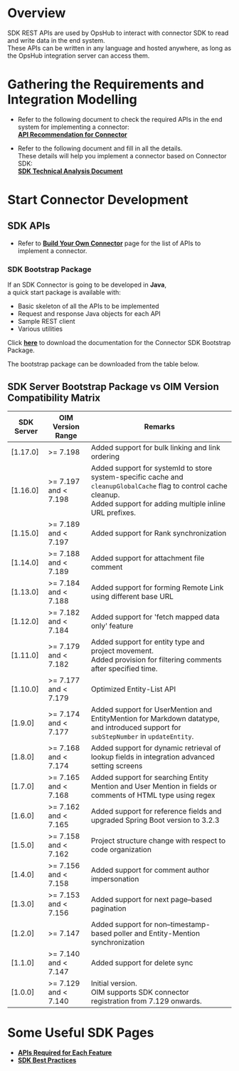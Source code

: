 # Overview
SDK REST APIs are used by OpsHub to interact with connector SDK to read and write data in the end system.  
These APIs can be written in any language and hosted anywhere, as long as the OpsHub integration server can access them.

# Gathering the Requirements and Integration Modelling

- Refer to the following document to check the required APIs in the end system for implementing a connector:  
  **[API Recommendation for Connector](https://opshubtrial-my.sharepoint.com/:w:/g/personal/support_opshub_com/EcI_EH7thh1Mh6Qf9c7ry28BqgMe-6Y5zrVDNYDH35iVkA?e=YuIOnx)**

- Refer to the following document and fill in all the details.  
  These details will help you implement a connector based on Connector SDK:  
  **[SDK Technical Analysis Document](https://opshubtrial-my.sharepoint.com/:w:/g/personal/support_opshub_com/Efx9aSynlVJIi0DiO2wObLkB0_tvgddwudtcRKXDHE1Gaw?e=uZH56V)**

# Start Connector Development

## SDK APIs
- Refer to **[Build Your Own Connector](sdk-connector-apis.md)** page for the list of APIs to implement a connector.

### SDK Bootstrap Package
If an SDK Connector is going to be developed in **Java**,  
a quick start package is available with:
- Basic skeleton of all the APIs to be implemented
- Request and response Java objects for each API
- Sample REST client
- Various utilities

Click **[here](https://opshubtrial-my.sharepoint.com/:b:/g/personal/support_opshub_com/EVms9TRc3Y5Kgby0NIsEvTkBGFnaKbNVUnae2I9fR9EXFA?e=GlNQaH)** to download the documentation for the Connector SDK Bootstrap Package.

The bootstrap package can be downloaded from the table below.


## SDK Server Bootstrap Package vs OIM Version Compatibility Matrix

| SDK Server  | OIM Version Range          | Remarks |
|-------------|----------------------------|---------|
| [1.17.0]    | >= 7.198                   | Added support for bulk linking and link ordering |
| [1.16.0]    | >= 7.197 and < 7.198       | Added support for systemId to store system-specific cache and `cleanupGlobalCache` flag to control cache cleanup. <br> Added support for adding multiple inline URL prefixes. |
| [1.15.0]    | >= 7.189 and < 7.197       | Added support for Rank synchronization |
| [1.14.0]    | >= 7.188 and < 7.189       | Added support for attachment file comment |
| [1.13.0]    | >= 7.184 and < 7.188       | Added support for forming Remote Link using different base URL |
| [1.12.0]    | >= 7.182 and < 7.184       | Added support for 'fetch mapped data only' feature |
| [1.11.0]    | >= 7.179 and < 7.182       | Added support for entity type and project movement. <br> Added provision for filtering comments after specified time. |
| [1.10.0]    | >= 7.177 and < 7.179       | Optimized Entity-List API |
| [1.9.0]     | >= 7.174 and < 7.177       | Added support for UserMention and EntityMention for Markdown datatype, and introduced support for `subStepNumber` in `updateEntity`. |
| [1.8.0]     | >= 7.168 and < 7.174       | Added support for dynamic retrieval of lookup fields in integration advanced setting screens |
| [1.7.0]     | >= 7.165 and < 7.168       | Added support for searching Entity Mention and User Mention in fields or comments of HTML type using regex |
| [1.6.0]     | >= 7.162 and < 7.165       | Added support for reference fields and upgraded Spring Boot version to 3.2.3 |
| [1.5.0]     | >= 7.158 and < 7.162       | Project structure change with respect to code organization |
| [1.4.0]     | >= 7.156 and < 7.158       | Added support for comment author impersonation |
| [1.3.0]     | >= 7.153 and < 7.156       | Added support for next page–based pagination |
| [1.2.0]     | >= 7.147                   | Added support for non–timestamp-based poller and Entity-Mention synchronization |
| [1.1.0]     | >= 7.140 and < 7.147       | Added support for delete sync |
| [1.0.0]     | >= 7.129 and < 7.140       | Initial version. <br> OIM supports SDK connector registration from 7.129 onwards. |


# Some Useful SDK Pages
- **[APIs Required for Each Feature](apis-required-for-each-feature.md)**
- **[SDK Best Practices](sdk-best-practices.md)**

